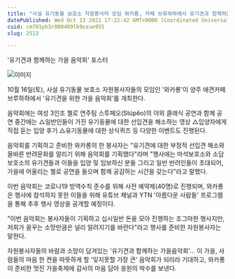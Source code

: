```yaml
---
title: "사설 유기동물 보호소 자원봉사자 모임 와카롱, 카페 브루하하에서 유기견과 함께하는 가을 음악회 개최"
datePublished: Wed Oct 13 2021 17:22:42 GMT+0000 (Coordinated Universal Time)
cuid: cm701ph3r000409lb9ozue955
slug: 2513

---
```



'유기견과 함께하는 가을 음악회' 포스터

![이미지](https://cdn.hashnode.com/res/hashnode/image/upload/v1739251952968/9ddf2376-9ab3-40fe-936b-37f72026d4da.png)

10월 16일(토), 사설 유기동물 보호소 자원봉사자들의 모임인 '와카롱'이 양주 애견카페 브루하하에서 '유기견을 위한 가을 음악회'를 개최한다.

음악회에는 여성 3인조 첼로 연주팀 스투페오(Stúpĕo)의 야외 클래식 공연과 함께 공연 중간에는 △일반인들이 가진 유기동물에 대한 선입견을 해소하는 영상 △입양자에게 직접 듣는 입양 후기 △유기동물에 대한 상식퀴즈 등 다양한 이벤트도 진행된다.

음악회를 기획하고 준비한 와카롱의 한 봉사자는 "유기견에 대한 부정적 선입견 해소와 올바른 반려문화를 알리기 위해 음악회를 기획했다"라며 "행사에는 마석보호소와 소담보호소의 유기견들과 이들을 입양 및 임보하신 분들 그리고 일반 반려인들이 초대되어, 가을에 어울리는 첼로 공연을 들으며 함께 공감하는 시간을 갖는다"라고 말했다.

이번 음악회는 코로나19 방역수칙 준수를 위해 사전 예약제(40명)로 진행되며, 와카롱은 행사에 참석하지 못한 이들을 위해 유튜브 채널과 YTN '아름다운 사람들' 프로그램을 통해 추후 행사 영상을 공개할 예정이다.

"이번 음악회는 봉사자들이 기획하고 십시일반 돈을 모아 진행하는 조그마한 행사지만, 저희가 꿈꾸는 소망만큼은 널리 알려지기를 바란다"라고 행사를 준비한 자원봉사자는 말한다.

자원봉사자들의 바람과 소망이 담겨있는 '유기견과 함께하는 가을음악회'... 이 가을, 사람들의 마음 한 켠을 따뜻하게 할 '잊지못할 가장 큰' 음악회가 되리라 기대하고, 와카롱이 준비한 멋진 가을축제에 감사의 마음 담아 응원의 박수를 보낸다.